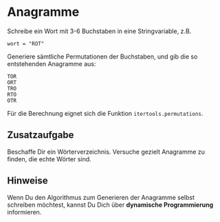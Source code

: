 
# Anagramme

Schreibe ein Wort mit 3-6 Buchstaben in eine Stringvariable, z.B. 

    wort = "ROT"

Generiere sämtliche Permutationen der Buchstaben, und gib die so entstehenden Anagramme aus:

    TOR
    ORT
    TRO
    RTO
    OTR

Für die Berechnung eignet sich die Funktion `itertools.permutations`.

## Zusatzaufgabe

Beschaffe Dir ein Wörterverzeichnis. Versuche gezielt Anagramme zu finden, die echte Wörter sind.

## Hinweise

Wenn Du den Algorithmus zum Generieren der Anagramme selbst schreiben möchtest, kannst Du Dich über **dynamische Programmierung** informieren.

